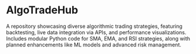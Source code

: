 # AlgoTradeHub
A repository showcasing diverse algorithmic trading strategies, featuring backtesting, live data integration via APIs, and performance visualizations. Includes modular Python code for SMA, EMA, and RSI strategies, along with planned enhancements like ML models and advanced risk management.

